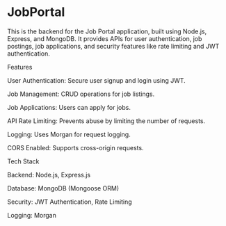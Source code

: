 # JobPortal

This is the backend for the Job Portal application, built using Node.js, Express, and MongoDB. It provides APIs for user authentication, job postings, job applications, and security features like rate limiting and JWT authentication.

Features

User Authentication: Secure user signup and login using JWT.

Job Management: CRUD operations for job listings.

Job Applications: Users can apply for jobs.

API Rate Limiting: Prevents abuse by limiting the number of requests.

Logging: Uses Morgan for request logging.

CORS Enabled: Supports cross-origin requests.

 Tech Stack

Backend: Node.js, Express.js

Database: MongoDB (Mongoose ORM)

Security: JWT Authentication, Rate Limiting

Logging: Morgan
